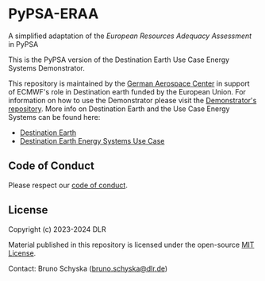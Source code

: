# PyPSA-ERAA
A simplified adaptation of the *European Resources Adequacy Assessment* in PyPSA

This is the PyPSA version of the Destination Earth Use Case Energy Systems Demonstrator.

This repository is maintained by the [German Aerospace Center](https://dlr.de/ve/en) in support of ECMWF's role in Destination earth funded by the European Union. For information on how to use the Demonstrator please visit the [Demonstrator's repository](https://github.com/dlr-ve-esy/DestinE_EnSys_Demonstrator). More info on Destination Earth and the Use Case Energy Systems can be found here:

- [Destination Earth](https://destination-earth.eu)
- [Destination Earth Energy Systems Use Case](https://stories.ecmwf.int/energy-systems/)

## Code of Conduct

Please respect our [code of conduct](CODE_OF_CONDUCT.md).

## License

Copyright (c) 2023-2024 DLR

Material published in this repository is licensed under the open-source [MIT
License](LICENSE).

Contact: Bruno Schyska (<bruno.schyska@dlr.de>)
